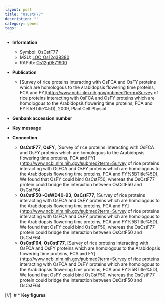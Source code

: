 ```yaml
---
layout: post
title: "OsCstF77"
description: ""
category: genes
tags: 
---
```


* **Information**  
    + Symbol: OsCstF77  
    + MSU: [LOC_Os12g38380](http://rice.uga.edu/cgi-bin/ORF_infopage.cgi?orf=LOC_Os12g38380)  
    + RAPdb: [Os12g0571900](https://rapdb.dna.affrc.go.jp/locus/?name=Os12g0571900)  

* **Publication**  
    + [Survey of rice proteins interacting with OsFCA and OsFY proteins which are homologous to the Arabidopsis flowering time proteins, FCA and FY](http://www.ncbi.nlm.nih.gov/pubmed?term=Survey of rice proteins interacting with OsFCA and OsFY proteins which are homologous to the Arabidopsis flowering time proteins, FCA and FY%5BTitle%5D), 2009, Plant Cell Physiol.

* **Genbank accession number**  

* **Key message**  

* **Connection**  
    + __OsCstF77__, __OsFY__, [Survey of rice proteins interacting with OsFCA and OsFY proteins which are homologous to the Arabidopsis flowering time proteins, FCA and FY](http://www.ncbi.nlm.nih.gov/pubmed?term=Survey of rice proteins interacting with OsFCA and OsFY proteins which are homologous to the Arabidopsis flowering time proteins, FCA and FY%5BTitle%5D), We found that OsFY could bind OsCstF50, whereas the OsCstF77 protein could bridge the interaction between OsCstF50 and OsCstF64
    + __OsCstF50~OsWD40-93__, __OsCstF77__, [Survey of rice proteins interacting with OsFCA and OsFY proteins which are homologous to the Arabidopsis flowering time proteins, FCA and FY](http://www.ncbi.nlm.nih.gov/pubmed?term=Survey of rice proteins interacting with OsFCA and OsFY proteins which are homologous to the Arabidopsis flowering time proteins, FCA and FY%5BTitle%5D), We found that OsFY could bind OsCstF50, whereas the OsCstF77 protein could bridge the interaction between OsCstF50 and OsCstF64
    + __OsCstF64__, __OsCstF77__, [Survey of rice proteins interacting with OsFCA and OsFY proteins which are homologous to the Arabidopsis flowering time proteins, FCA and FY](http://www.ncbi.nlm.nih.gov/pubmed?term=Survey of rice proteins interacting with OsFCA and OsFY proteins which are homologous to the Arabidopsis flowering time proteins, FCA and FY%5BTitle%5D), We found that OsFY could bind OsCstF50, whereas the OsCstF77 protein could bridge the interaction between OsCstF50 and OsCstF64

[//]: # * **Key figures**  


